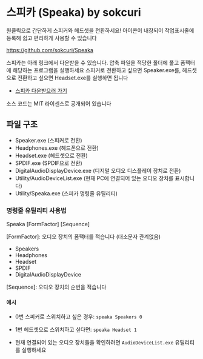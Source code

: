 # 스피카 (Speaka) by sokcuri
원클릭으로 간단하게 스피커와 헤드셋을 전환하세요! 아이콘이 내장되어 작업표시줄에 등록해 쉽고 편리하게 사용할 수 있습니다

https://github.com/sokcuri/Speaka

스피카는 아래 링크에서 다운받을 수 있습니다. 압축 파일을 적당한 폴더에 풀고 폼팩터에 해당하는 프로그램을 실행하세요
스피커로 전환하고 싶으면 Speaker.exe를, 헤드셋으로 전환하고 싶으면 Headset.exe를 실행하면 됩니다

* [스피카 다운받으러 가기](https://github.com/sokcuri/speaka/releases)

소스 코드는 MIT 라이센스로 공개되어 있습니다

## 파일 구조
- Speaker.exe (스피커로 전환)
- Headphones.exe (헤드폰으로 전환)
- Headset.exe (헤드셋으로 전환)
- SPDIF.exe (SPDIF으로 전환)
- DigitalAudioDisplayDevice.exe (디지털 오디오 디스플레이 장치로 전환)
- Utility/AudioDeviceList.exe (현재 PC에 연결되어 있는 오디오 장치를 표시합니다)
- Utility/Speaka.exe (스피카 명령줄 유틸리티)

### 명령줄 유틸리티 사용법
Speaka [FormFactor] [Sequence]

[FormFactor]: 오디오 장치의 폼팩터를 적습니다 (대소문자 관계없음)
- Speakers
- Headphones
- Headset
- SPDIF
- DigitalAudioDisplayDevice

[Sequence]: 오디오 장치의 순번을 적습니다

#### 예시
- 0번 스피커로 스위치하고 싶은 경우: `speaka Speakers 0`

- 1번 헤드셋으로 스위치하고 싶다면: `speaka Headset 1`

* 현재 연결되어 있는 오디오 장치들을 확인하려면 `AudioDeviceList.exe` 유틸리티를 실행하세요
